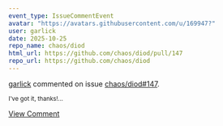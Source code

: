 ```yaml
---
event_type: IssueCommentEvent
avatar: "https://avatars.githubusercontent.com/u/169947?"
user: garlick
date: 2025-10-25
repo_name: chaos/diod
html_url: https://github.com/chaos/diod/pull/147
repo_url: https://github.com/chaos/diod
---
```


<a href='https://github.com/garlick' target='_blank'>garlick</a> commented on issue <a href='https://github.com/chaos/diod/pull/147' target='_blank'>chaos/diod#147</a>.

<small>I've got it, thanks!...</small>

<a href='https://github.com/chaos/diod/pull/147' target='_blank'>View Comment</a>